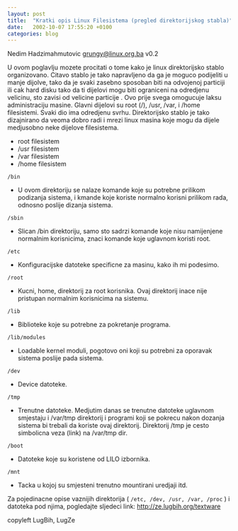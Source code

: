 ```yaml
---
layout: post
title:  "Kratki opis Linux Filesistema (pregled direktorijskog stabla)"
date:   2002-10-07 17:55:20 +0100
categories: blog
---
```



Nedim Hadzimahmutovic grungy@linux.org.ba v0.2


U ovom poglavlju mozete procitati o tome kako je linux direktorijsko stablo organizovano. Citavo stablo je tako napravljeno da ga je moguco podijeliti u manje dijolve, tako da je svaki zasebno sposoban biti na odvojenoj particiji ili cak hard disku tako da ti dijelovi mogu biti ograniceni na odredjenu velicinu, sto zavisi od velicine particije . Ovo prije svega omogucuje laksu administraciju masine. Glavni dijelovi su root (/), /usr, /var, i /home filesistemi. Svaki dio ima odredjenu svrhu. Direktorijsko stablo je tako dizajnirano da veoma dobro radi i mrezi linux masina koje mogu da dijele medjusobno neke dijelove filesistema.

* root filesistem
* /usr filesistem
* /var filesistem
* /home filesistem



`/bin`

* U ovom direktoriju se nalaze komande koje su potrebne prilikom podizanja sistema, i kmande koje koriste normalno korisni prilikom rada, odnosno poslije dizanja sistema.

`/sbin`

* Slican /bin direktoriju, samo sto sadrzi komande koje nisu namijenjene normalnim korisnicima, znaci komande koje uglavnom koristi root.


`/etc`

* Konfiguracijske datoteke specificne za masinu, kako ih mi podesimo.


`/root`

- Kucni, home, direktorij za root korisnika. Ovaj direktorij inace nije pristupan normalnim korisnicima na sistemu.


`/lib`

* Biblioteke koje su potrebne za pokretanje programa.


`/lib/modules`

* Loadable kernel moduli, pogotovo oni koji su potrebni za oporavak sistema poslije pada sistema.


`/dev`

* Device datoteke.

`/tmp`

* Trenutne datoteke. Medjutim danas se trenutne datoteke uglavnom smjestaju i /var/tmp direktorij i programi koji se pokrecu nakon dozanja sistema bi trebali da koriste ovaj direktorij. Direktorij /tmp je cesto simbolicna veza (link) na /var/tmp dir.


`/boot`

* Datoteke koje su koristene od LILO izbornika.



`/mnt`

* Tacka u kojoj su smjesteni trenutno mountirani uredjaji itd.


Za pojedinacne opise vaznijih direktorija ( `/etc, /dev, /usr, /var, /proc` ) i datoteka pod njima, pogledajte sljedeci link: http://ze.lugbih.org/textware



copyleft LugBih, LugZe
